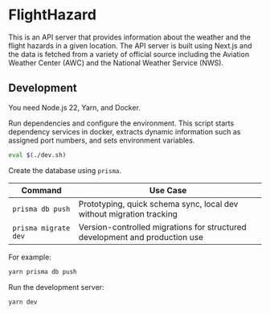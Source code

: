 # FlightHazard

This is an API server that provides information about the weather and the flight hazards in a given location. The API server is built using Next.js and the data is fetched from a variety of official source including the Aviation Weather Center (AWC) and the National Weather Service (NWS).

## Development

You need Node.js 22, Yarn, and Docker.

Run dependencies and configure the environment. This script starts dependency services in docker, extracts dynamic information such as assigned port numbers, and sets environment variables.

```bash
eval $(./dev.sh)
```

Create the database using `prisma`.

| Command              | Use Case                                                                    |
| -------------------- | --------------------------------------------------------------------------- |
| `prisma db push`     | Prototyping, quick schema sync, local dev without migration tracking        |
| `prisma migrate dev` | Version-controlled migrations for structured development and production use |

For example:

```bash
yarn prisma db push
```

Run the development server:

```bash
yarn dev
```
